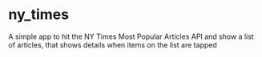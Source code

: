 # ny_times
A simple app to hit the NY Times Most Popular Articles API and show a list of articles, that shows details when items on the list are tapped 
